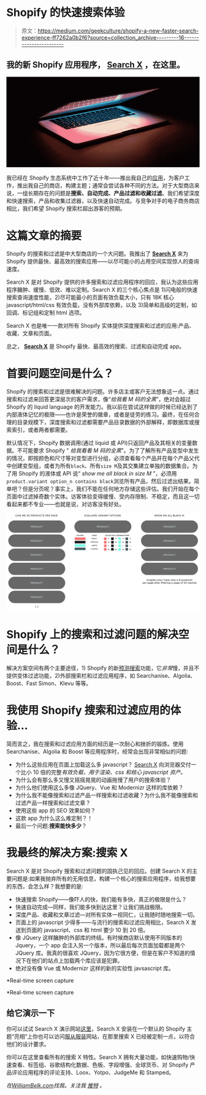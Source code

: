 # Shopify 的快速搜索体验

> 原文：<https://medium.com/geekculture/shopify-a-new-faster-search-experience-ff7262a0b2f6?source=collection_archive---------16----------------------->

## 我的新 Shopify 应用程序， [Search X](https://www.getsearchx.com) ，在这里。

![](img/8e72f267f0654bc912292dba4fd8c759.png)

我已经在 Shopify 生态系统中工作了近十年——推出我自己的[应用](https://apps.shopify.com/partners/william-belk)，为客户工作，推出我自己的商店，构建主题；通常会尝试各种不同的方法。对于大型商店来说，一组长期存在的问题是**搜索、自动完成、产品过滤和收藏过滤**。我们希望深度和快速搜索，产品和收集过滤器，以及快速自动完成。与竞争对手的电子商务商店相比，我们希望 Shopify 搜索栏超出游客的预期。

# 这篇文章的摘要

Shopify 的搜索和过滤是中大型商店的一个大问题。我推出了 [**Search X**](https://www.getsearchx.com/) 来为 Shopify 提供最快、最高效的搜索应用——以尽可能小的占用空间实现惊人的查询速度。

Search X 是对 Shopify 提供的许多搜索和过滤应用程序的回应，我认为这些应用程序臃肿、缓慢、低效、难以定制。Search X 的三个核心焦点是 1)闪电般的快速搜索查询速度性能，2)尽可能最小的页面有效负载大小，只有 18K 核心 javascript/html/css 有效负载，没有外部库依赖，以及 3)简单和高级的定制，如回调、标记组和定制 html 选项。

Search X 也是唯一一款对所有 Shopify 实体提供深度搜索和过滤的应用:产品、收藏、文章和页面。

总之， [**Search X**](https://www.getsearchx.com/) 是 Shopify 最快、最高效的搜索、过滤和自动完成 app。

# 首要问题空间是什么？

Shopify 的搜索和过滤是很难解决的问题。许多店主或客户无法想象这一点。通过搜索和过滤来回答更深层次的客户需求，像“*给我看 M 码的全黑*”，绝对会超过 Shopify 的 liquid language 的开发能力。我以前在尝试这样做的时候已经达到了内部液体记忆的极限——也许是荣誉的徽章，或者是徒劳的练习。最终，在任何合理的目录规模下，深度搜索和过滤都需要产品目录数据的外部解释，即数据库或搜索索引，或者两者都需要。

默认情况下，Shopify 数据调用(通过 liquid 或 API)只返回产品及其相关的变量数据。不可能要求 Shopify " *给我看看 M 码的全黑*"。为了了解所有产品变型中发生的情况，即按颜色和尺寸等对变型进行分组，必须查看每个产品并在每个产品父代中创建变型组，或者为所有`black`、所有`size M`及其交集建立单独的数据集合。为了用 Shopify 的液体或 API 说“ *show me all black in size M* ”，必须用`product.variant option_n contains black`浏览所有产品，然后过滤出结果。简单吧？但是分页呢？事实上，我们不能在任何地方存储这些评估。我们开始在每个页面中过滤掉奇数个实体。访客体验变得缓慢、受内存限制、不稳定，而且这一切看起来都不专业——也就是说，对访客没有好处。

![](img/36c38119286fe11fded78219cbc03e6e.png)

# Shopify 上的搜索和过滤问题的解决空间是什么？

解决方案空间有两个主要途径，1) Shopify 的新[预测搜索](https://shopify.dev/tutorials/add-predictive-search-to-your-shopify-theme)功能，它*非常*慢，并且不提供变体过滤功能，2)外部搜索栏和过滤应用程序，如 Searchanise、Algolia、Boost、Fast Simon、Klevu 等等。

# 我使用 Shopify 搜索和过滤应用的体验…

简而言之，我在搜索和过滤应用方面的经历是一次耐心和挫折的锻炼。使用 Searchanise、Algolia 和 Boost 等应用程序时，经常会出现非常相似的问题:

*   为什么这些应用在页面上加载这么多 javascript？ [Search X](https://www.getsearchx.com/) 向浏览器交付一个比小 10 倍的完整*有效负载，用于渲染、css 和核心 javascript 资产。*
*   为什么会有那么多又慢又摇摇晃晃的动画拖慢了用户的搜索体验？
*   为什么他们使用这么多像 JQuery、Vue 和 Modernizr 这样的库依赖？
*   为什么我不能像搜索和过滤产品一样搜索和过滤收藏？为什么我不能像搜索和过滤产品一样搜索和过滤文章？
*   使用这些 app 的 SEO 效果如何？
*   这款 app 为什么这么难定制？！
*   最后一个问题:**搜索能快多少**？

# 我最终的解决方案:搜索 X

Search X 是对 Shopify 搜索和过滤问题的固执己见的回应。创建 Search X 的主要问题是:如果我抛弃所有的无用信息，构建一个核心的搜索应用程序，给我想要的东西，会怎么样？我想要的是:

*   快速搜索 Shopify——像吓人的快，我们能有多快，真正的极限是什么？
*   快速自动完成—同样，我们能多快到达这里？让我们挑战极限。
*   深度产品、收藏和文章过滤—对所有实体一视同仁，让我随时随地搜索一切。
*   页面上的 javascript 少得多——与流行的搜索和过滤应用相比，Search X 发送到页面的 javascript、css 和 html 要少 10 到 20 倍。
*   像 JQuery 这样臃肿的外部库的终结。有时候商店默认使用不同版本的 Jquery，一个 app 会注入另一个版本，所以最后每次页面加载都是两个 JQuery 库。我真的很喜欢 JQuery，因为它很方便，但是在客户不知道的情况下在他们的站点上加载两个库应该是犯罪。
*   绝对没有像 Vue 或 Modernizr 这样的新的实验性 javsascript 库。

*Real-time screen capture

*Real-time screen capture

## 给它演示一下

你可以试试 Search X 演示网站[这里](https://demo.getsearchx.com/)，Search X 安装在一个默认的 Shopify 主题“亮相”上你也可以访问[服从服装](https://obeyclothing.com/search)网站，在那里搜索 X 已经被定制一点，以符合他们的设计要求。

你可以在这里查看所有的搜索 X 特性。Search X 拥有大量功能，如快速购物/快速查看、标签组、谷歌结构化数据、色板、字段增强、全球货币、对 Shopify 产品评论应用程序的评论支持、Loox、Yotpo、JudgeMe 和 Stamped。

*在*[*WilliamBelk.com*](https://www.williambelk.com)*找我。关注我* [*推特*](https://twitter.com/wbelk) *。*